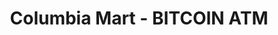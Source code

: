 ---
title: "Columbia Mart - BITCOIN ATM"
url: /columbia/columbia-mart-bitcoin-atm/
shop: convenience
---